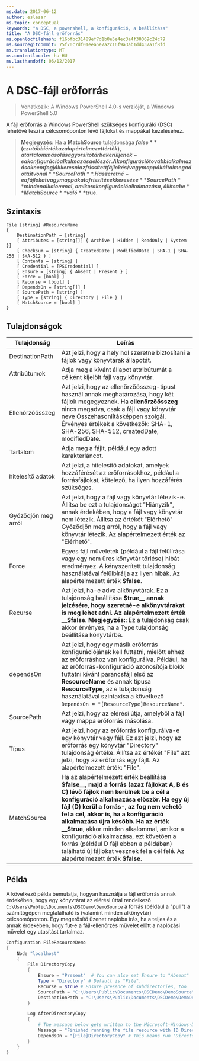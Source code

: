 ```yaml
---
ms.date: 2017-06-12
author: eslesar
ms.topic: conceptual
keywords: "a DSC, a powershell, a konfiguráció, a beállítása"
title: "A DSC-fájl erőforrás"
ms.openlocfilehash: f16bfbc31489ef7d1b0e5e4ec3a4f30069c24c79
ms.sourcegitcommit: 75f70c7df01eea5e7a2c16f9a3ab1dd437a1f8fd
ms.translationtype: MT
ms.contentlocale: hu-HU
ms.lasthandoff: 06/12/2017
---
```

# <a name="dsc-file-resource"></a>A DSC-fájl erőforrás

> Vonatkozik: A Windows PowerShell 4.0-s verzióját, a Windows PowerShell 5.0

A fájl erőforrás a Windows PowerShell szükséges konfiguráló (DSC) lehetővé teszi a célcsomóponton lévő fájlokat és mappákat kezeléséhez.

>**Megjegyzés:** Ha a **MatchSource** tulajdonsága **$false** (ez utóbbi érték az alapértelmezett érték), a tartalom másolása gyorsítótárba kerüljenek-e a konfiguráció alkalmazása először. 
>A konfiguráció további alkalmazások nem fogják keresni az frissített fájlok és/vagy mappák által megadott útvonal **SourcePath**. Ha szeretné-e a fájlokat vagy mappákat a frissítések keresése **SourcePath** minden alkalommal, amikor a konfiguráció alkalmazása, állítsa be **MatchSource** való **$true**. 

## <a name="syntax"></a>Szintaxis
```
File [string] #ResourceName
{
    DestinationPath = [string]
    [ Attributes = [string[]] { Archive | Hidden | ReadOnly | System }]
    [ Checksum = [string] { CreatedDate | ModifiedDate | SHA-1 | SHA-256 | SHA-512 } ]
    [ Contents = [string] ]
    [ Credential = [PSCredential] ]
    [ Ensure = [string] { Absent | Present } ] 
    [ Force = [bool] ]
    [ Recurse = [bool] ]
    [ DependsOn = [string[]] ]
    [ SourcePath = [string] ]
    [ Type = [string] { Directory | File } ] 
    [ MatchSource = [bool] ]
}
```

## <a name="properties"></a>Tulajdonságok

|  Tulajdonság  |  Leírás   | 
|---|---| 
| DestinationPath| Azt jelzi, hogy a hely hol szeretne biztosítani a fájlok vagy könyvtárak állapotát.| 
| Attribútumok| Adja meg a kívánt állapot attribútumát a célként kijelölt fájl vagy könyvtár.| 
| Ellenőrzőösszeg| Azt jelzi, hogy az ellenőrzőösszeg-típust használ annak meghatározása, hogy két fájlok megegyeznek. Ha __ellenőrzőösszeg__ nincs megadva, csak a fájl vagy könyvtár neve Összehasonlításképpen szolgál. Érvényes értékek a következők: SHA-1, SHA-256, SHA-512, createdDate, modifiedDate.| 
| Tartalom| Adja meg a fájlt, például egy adott karakterláncot.| 
| hitelesítő adatok| Azt jelzi, a hitelesítő adatokat, amelyek hozzáférését az erőforrásokhoz, például a forrásfájlokat, kötelező, ha ilyen hozzáférés szükséges.| 
| Győződjön meg arról| Azt jelzi, hogy a fájl vagy könyvtár létezik-e. Állítsa be ezt a tulajdonságot "Hiányzik", annak érdekében, hogy a fájl vagy könyvtár nem létezik. Állítsa az értékét "Elérhető" Győződjön meg arról, hogy a fájl vagy könyvtár létezik. Az alapértelmezett érték az "Elérhető".| 
| Force| Egyes fájl műveletek (például a fájl felülírása vagy egy nem üres könyvtár törlése) hibát eredményez. A kényszerített tulajdonság használatával felülbírálja az ilyen hibák. Az alapértelmezett érték __$false__.| 
| Recurse| Azt jelzi, ha-e adva alkönyvtárak. Ez a tulajdonság beállítása __$true__ annak jelzésére, hogy szeretné-e alkönyvtárakat is meg lehet adni. Az alapértelmezett érték __$false__. **Megjegyzés:**: Ez a tulajdonság csak akkor érvényes, ha a Type tulajdonság beállítása könyvtárba.| 
| dependsOn | Azt jelzi, hogy egy másik erőforrás konfigurációjának kell futtatni, mielőtt ehhez az erőforráshoz van konfigurálva. Például, ha az erőforrás-konfiguráció azonosítója blokk futtatni kívánt parancsfájl első az __ResourceName__ és annak típusa __ResourceType__, az e tulajdonság használatával szintaxisa a következő `DependsOn = "[ResourceType]ResourceName"`.| 
| SourcePath| Azt jelzi, hogy az elérési útja, amelyből a fájl vagy mappa erőforrás másolása.| 
| Típus| Azt jelzi, hogy az erőforrás konfigurálva-e egy könyvtár vagy fájl. Ez azt jelzi, hogy az erőforrás egy könyvtár "Directory" tulajdonság értéke. Állítsa az értékét "File" azt jelzi, hogy az erőforrás egy fájlt. Az alapértelmezett érték: "File".| 
| MatchSource| Ha az alapértelmezett érték beállítása __$false__, majd a forrás (azaz fájlokat A, B és C) lévő fájlok nem kerülnek be a cél a konfiguráció alkalmazása először. Ha egy új fájl (D) kerül a forrás-, az fog nem vehető fel a cél, akkor is, ha a konfiguráció alkalmazása újra később. Ha az érték __$true__, akkor minden alkalommal, amikor a konfiguráció alkalmazása, ezt követően a forrás (például D fájl ebben a példában) található új fájlokat vesznek fel a cél felé. Az alapértelmezett érték **$false**.| 

## <a name="example"></a>Példa

A következő példa bemutatja, hogyan használja a fájl erőforrás annak érdekében, hogy egy könyvtárat az elérési úttal rendelkező `C:\Users\Public\Documents\DSCDemo\DemoSource` a forrás (például a "pull") a számítógépen megtalálható is (valamint minden alkönyvtár) célcsomóponton. Egy megerősítő üzenet naplóba írás, ha a teljes és a annak érdekében, hogy fut-e a fájl-ellenőrzés művelet előtt a naplózási művelet egy utasítást tartalmaz.

```powershell
Configuration FileResourceDemo
{
    Node "localhost"
    {
        File DirectoryCopy
        {
            Ensure = "Present"  # You can also set Ensure to "Absent"
            Type = "Directory" # Default is "File".
            Recurse = $true # Ensure presence of subdirectories, too
            SourcePath = "C:\Users\Public\Documents\DSCDemo\DemoSource"
            DestinationPath = "C:\Users\Public\Documents\DSCDemo\DemoDestination"    
        }

        Log AfterDirectoryCopy
        {
            # The message below gets written to the Microsoft-Windows-Desired State Configuration/Analytic log
            Message = "Finished running the file resource with ID DirectoryCopy"
            DependsOn = "[File]DirectoryCopy" # This means run "DirectoryCopy" first.
        }
    }
}
```

